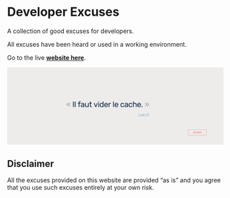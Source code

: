 # Developer Excuses
A collection of good excuses for developers.  

All excuses have been heard or used in a working environment.  

Go to the live [**website here**](https://mkspcd.github.io/DeveloperExcuses/).  
  
<p align="center">
  <img src="https://raw.githubusercontent.com/mkspcd/DeveloperExcuses/master/screenshot.png" alt="Screenshot" />
</p>

## Disclaimer

​​All the excuses provided on this website are provided “as is” and you agree that you use such excuses entirely at your own risk.
